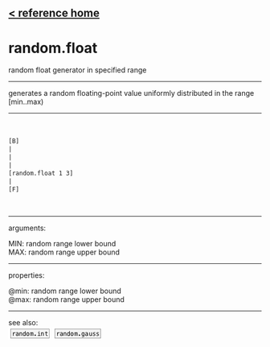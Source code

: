 [< reference home](ceammc_lib.html)
---

# random.float


random float generator in specified range

---

generates a random floating-point value uniformly distributed in the range
            [min..max)
<br>


---


```


[B]
|
|
|
[random.float 1 3]
|
[F]

            
```

---
arguments:

MIN: random range lower bound<br>
MAX: random range upper bound<br>

---
properties:

@min: random range lower bound<br>
@max: random range upper bound<br>

---
see also:<br>
[![random.int](img/object_random.int.png)](random.int.html)
[![random.gauss](img/object_random.gauss.png)](random.gauss.html)
